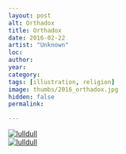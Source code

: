 ```yaml
---
layout: post
alt: Orthadox
title: Orthadox
date: 2016-02-22
artist: "Unknown"
loc: 
author: 
year: 
category: 
tags: [illustration, religion]
image: thumbs/2016_orthadox.jpg
hidden: false
permalink:

---
```





<div class="post_image">
	<a href="{{ site.baseurl }}/images/posts/2016_orthadox/001.jpg" target="_blank">
	<img src="{{ site.baseurl }}/images/posts/2016_orthadox/001.jpg" alt="lulldull"></a>
</div>

<div class="post_image">
	<a href="{{ site.baseurl }}/images/posts/2016_orthadox/002.jpg" target="_blank">
	<img src="{{ site.baseurl }}/images/posts/2016_orthadox/002.jpg" alt="lulldull"></a>
</div>
